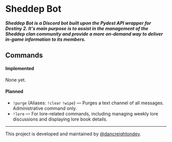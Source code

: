 # Sheddep Bot
***Sheddep Bot is a Discord bot built upon the Pydest API wrapper for Destiny 2. It's main purpose is to assist in the management of the Sheddep clan community and provide a more on-demand way to deliver in-game information to its members.***

## Commands
#### Implemented
None yet.
#### Planned
* `!purge` (Aliases: `!clear` `!wipe`) — Purges a text channel of all messages. Administrative command only.
* `!lore` — For lore-related commands, including managing weekly lore discussions and displaying lore book details.
---
This project is developed and maintained by [@dancreightondev](https://twitter.com/dancreightondev).
